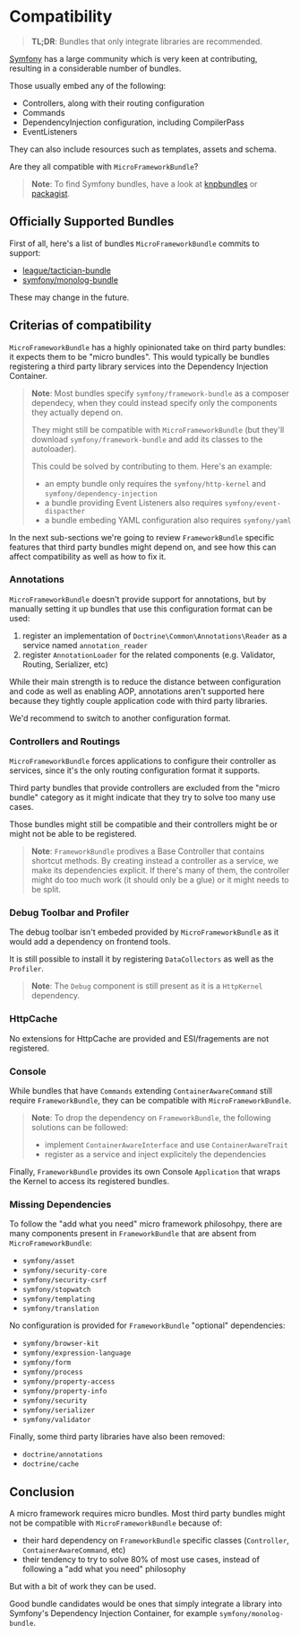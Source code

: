 # Compatibility

> **TL;DR**: Bundles that only integrate libraries are recommended.

[Symfony](http://symfony.com) has a large community which is very keen at contributing,
resulting in a considerable number of bundles.

Those usually embed any of the following:

* Controllers, along with their routing configuration
* Commands
* DependencyInjection configuration, including CompilerPass
* EventListeners

They can also include resources such as templates, assets and schema.

Are they all compatible with `MicroFrameworkBundle`?

> **Note**: To find Symfony bundles, have a look at [knpbundles](http://knpbundles.com/)
> or [packagist](https://packagist.org/search/?q=Symfony%20Bundle).

## Officially Supported Bundles

First of all, here's a list of bundles `MicroFrameworkBundle` commits to support:

* [league/tactician-bundle](https://tactician.thephpleague.com/)
* [symfony/monolog-bundle](http://symfony.com/doc/current/cookbook/logging/monolog.html)

These may change in the future.

## Criterias of compatibility

`MicroFrameworkBundle` has a highly opinionated take on third party bundles:
it expects them to be "micro bundles".
This would typically be bundles registering a third party library services into
the Dependency Injection Container.

> **Note**: Most bundles specify `symfony/framework-bundle` as a composer dependecy,
> when they could instead specify only the components they actually depend on.
>
> They might still be compatible with `MicroFrameworkBundle` (but they'll download
> `symfony/framework-bundle` and add its classes to the autoloader).
>
> This could be solved by contributing to them. Here's an example:
>
> * an empty bundle only requires the `symfony/http-kernel` and `symfony/dependency-injection`
> * a bundle providing Event Listeners also requires `symfony/event-dispacther`
> * a bundle embeding YAML configuration also requires `symfony/yaml`

In the next sub-sections we're going to review `FrameworkBundle` specific features
that third party bundles might depend on, and see how this can affect compatibility
as well as how to fix it.

### Annotations

`MicroFrameworkBundle` doesn't provide support for annotations, but by manually
setting it up bundles that use this configuration format can be used:

1. register an implementation of `Doctrine\Common\Annotations\Reader` as a service named `annotation_reader`
2. register `AnnotationLoader` for the related components (e.g. Validator, Routing, Serializer, etc)

While their main strength is to reduce the distance between configuration and code
as well as enabling AOP, annotations aren't supported here because they tightly
couple application code with third party libraries.

We'd recommend to switch to another configuration format.

### Controllers and Routings

`MicroFrameworkBundle` forces applications to configure their controller as services,
since it's the only routing configuration format it supports.

Third party bundles that provide controllers are excluded from the "micro bundle"
category as it might indicate that they try to solve too many use cases.

Those bundles might still be compatible and their controllers might be or might
not be able to be registered.

> **Note**: `FrameworkBundle` prodives a Base Controller that contains shortcut
> methods.
> By creating instead a controller as a service, we make its dependencies explicit.
> If there's many of them, the controller might do too much work (it should only be a glue)
> or it might needs to be split.

### Debug Toolbar and Profiler

The debug toolbar isn't embeded provided by `MicroFrameworkBundle` as it would
add a dependency on frontend tools.

It is still possible to install it by registering `DataCollectors` as well as the
`Profiler`.

> **Note**: The `Debug` component is still present as it is a `HttpKernel` dependency.

### HttpCache

No extensions for HttpCache are provided and ESI/fragements are not registered.

### Console

While bundles that have `Commands` extending `ContainerAwareCommand` still require
`FrameworkBundle`, they can be compatible with `MicroFrameworkBundle`.

> **Note**: To drop the dependency on `FrameworkBundle`, the following solutions can be followed:
>
> * implement `ContainerAwareInterface` and use `ContainerAwareTrait`
> * register as a service and inject explicitely the dependencies

Finally, `FrameworkBundle` provides its own Console `Application` that wraps the
Kernel to access its registered bundles.

### Missing Dependencies

To follow the "add what you need" micro framework philosohpy, there are many components
present in `FrameworkBundle` that are absent from `MicroFrameworkBundle`:

* `symfony/asset`
* `symfony/security-core`
* `symfony/security-csrf`
* `symfony/stopwatch`
* `symfony/templating`
* `symfony/translation`

No configuration is provided for `FrameworkBundle` "optional" dependencies:

* `symfony/browser-kit`
* `symfony/expression-language`
* `symfony/form`
* `symfony/process`
* `symfony/property-access`
* `symfony/property-info`
* `symfony/security`
* `symfony/serializer`
* `symfony/validator`

Finally, some third party libraries have also been removed:

* `doctrine/annotations`
* `doctrine/cache`

## Conclusion

A micro framework requires micro bundles. Most third party bundles might not be
compatible with `MicroFrameworkBundle` because of:

* their hard dependency on `FrameworkBundle` specific classes (`Controller`, `ContainerAwareCommand`, etc)
* their tendency to try to solve 80% of most use cases, instead of following a "add what you need" philosophy

But with a bit of work they can be used.

Good bundle candidates would be ones that simply integrate a library into Symfony's
Dependency Injection Container, for example `symfony/monolog-bundle`.
